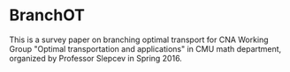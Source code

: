# BranchOT

This is a survey paper on branching optimal transport for CNA Working Group "Optimal transportation and applications" in CMU math department, organized by Professor Slepcev in Spring 2016.
